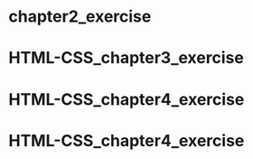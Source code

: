 # chapter2_exercise
# HTML-CSS_chapter3_exercise
# HTML-CSS_chapter4_exercise
# HTML-CSS_chapter4_exercise
